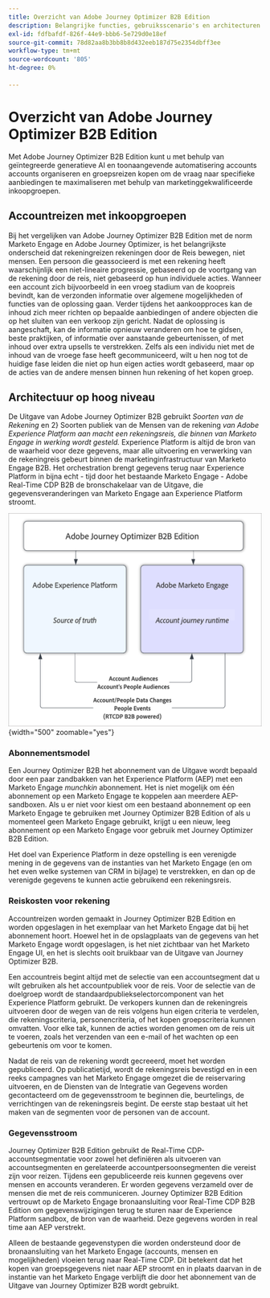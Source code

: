 ```yaml
---
title: Overzicht van Adobe Journey Optimizer B2B Edition
description: Belangrijke functies, gebruiksscenario's en architecturen van Adobe Journey Optimizer B2B Edition ontdekken.
exl-id: fdfbafdf-826f-44e9-bbb6-5e729d0e18ef
source-git-commit: 78d82aa8b3bb8b8d432eeb187d75e2354dbff3ee
workflow-type: tm+mt
source-wordcount: '805'
ht-degree: 0%

---
```


# Overzicht van Adobe Journey Optimizer B2B Edition

Met Adobe Journey Optimizer B2B Edition kunt u met behulp van geïntegreerde generatieve AI en toonaangevende automatisering accounts accounts organiseren en groepsreizen kopen om de vraag naar specifieke aanbiedingen te maximaliseren met behulp van marketinggekwalificeerde inkoopgroepen.

## Accountreizen met inkoopgroepen

Bij het vergelijken van Adobe Journey Optimizer B2B Edition met de norm Marketo Engage en Adobe Journey Optimizer, is het belangrijkste onderscheid dat rekeningreizen rekeningen door de Reis bewegen, niet mensen. Een persoon die geassocieerd is met een rekening heeft waarschijnlijk een niet-lineaire progressie, gebaseerd op de voortgang van de rekening door de reis, niet gebaseerd op hun individuele acties. Wanneer een account zich bijvoorbeeld in een vroeg stadium van de koopreis bevindt, kan de verzonden informatie over algemene mogelijkheden of functies van de oplossing gaan. Verder tijdens het aankoopproces kan de inhoud zich meer richten op bepaalde aanbiedingen of andere objecten die op het sluiten van een verkoop zijn gericht. Nadat de oplossing is aangeschaft, kan de informatie opnieuw veranderen om hoe te gidsen, beste praktijken, of informatie over aanstaande gebeurtenissen, of met inhoud over extra upsells te verstrekken. Zelfs als een individu niet met de inhoud van de vroege fase heeft gecommuniceerd, wilt u hen nog tot de huidige fase leiden die niet op hun eigen acties wordt gebaseerd, maar op de acties van de andere mensen binnen hun rekening of het kopen groep.

## Architectuur op hoog niveau

De Uitgave van Adobe Journey Optimizer B2B gebruikt _Soorten van de Rekening_ en 2} Soorten publiek van de Mensen van de rekening _van Adobe Experience Platform aan macht een rekeningsreis, die binnen van Marketo Engage in werking wordt gesteld._ Experience Platform is altijd de bron van de waarheid voor deze gegevens, maar alle uitvoering en verwerking van de rekeningreis gebeurt binnen de marketinginfrastructuur van Marketo Engage B2B. Het orchestration brengt gegevens terug naar Experience Platform in bijna echt - tijd door het bestaande Marketo Engage - Adobe Real-Time CDP B2B de bronschakelaar van de Uitgave, die gegevensveranderingen van Marketo Engage aan Experience Platform stroomt.

![ de architectuur van Gegevens op hoog niveau ](./assets/high-level-data-architecture.png){width="500" zoomable="yes"}

### Abonnementsmodel

Een Journey Optimizer B2B het abonnement van de Uitgave wordt bepaald door een paar zandbakken van het Experience Platform (AEP) met een Marketo Engage _munchkin_ abonnement. Het is niet mogelijk om één abonnement op een Marketo Engage te koppelen aan meerdere AEP-sandboxen. Als u er niet voor kiest om een bestaand abonnement op een Marketo Engage te gebruiken met Journey Optimizer B2B Edition of als u momenteel geen Marketo Engage gebruikt, krijgt u een nieuw, leeg abonnement op een Marketo Engage voor gebruik met Journey Optimizer B2B Edition.

Het doel van Experience Platform in deze opstelling is een verenigde mening in de gegevens van de instanties van het Marketo Engage (en om het even welke systemen van CRM in bijlage) te verstrekken, en dan op de verenigde gegevens te kunnen actie gebruikend een rekeningsreis.

### Reiskosten voor rekening

Accountreizen worden gemaakt in Journey Optimizer B2B Edition en worden opgeslagen in het exemplaar van het Marketo Engage dat bij het abonnement hoort. Hoewel het in de opslagplaats van de gegevens van het Marketo Engage wordt opgeslagen, is het niet zichtbaar van het Marketo Engage UI, en het is slechts ooit bruikbaar van de Uitgave van Journey Optimizer B2B.

Een accountreis begint altijd met de selectie van een accountsegment dat u wilt gebruiken als het accountpubliek voor de reis. Voor de selectie van de doelgroep wordt de standaardpubliekselectorcomponent van het Experience Platform gebruikt. De verkopers kunnen dan de rekeningreis uitvoeren door de wegen van de reis volgens hun eigen criteria te verdelen, die rekeningscriteria, personencriteria, of het kopen groepscriteria kunnen omvatten. Voor elke tak, kunnen de acties worden genomen om de reis uit te voeren, zoals het verzenden van een e-mail of het wachten op een gebeurtenis om voor te komen.

Nadat de reis van de rekening wordt gecreeerd, moet het worden gepubliceerd. Op publicatietijd, wordt de rekeningsreis bevestigd en in een reeks campagnes van het Marketo Engage omgezet die de reiservaring uitvoeren, en de Diensten van de Integratie van Gegevens worden gecontacteerd om de gegevensstroom te beginnen die, beurtelings, de verrichtingen van de rekeningsreis begint. De eerste stap bestaat uit het maken van de segmenten voor de personen van de account.

### Gegevensstroom

Journey Optimizer B2B Edition gebruikt de Real-Time CDP-accountsegmentatie voor zowel het definiëren als uitvoeren van accountsegmenten en gerelateerde accountpersoonsegmenten die vereist zijn voor reizen. Tijdens een gepubliceerde reis kunnen gegevens over mensen en accounts veranderen. Er worden gegevens verzameld over de mensen die met de reis communiceren. Journey Optimizer B2B Edition vertrouwt op de Marketo Engage bronaansluiting voor Real-Time CDP B2B Edition om gegevenswijzigingen terug te sturen naar de Experience Platform sandbox, de bron van de waarheid.  Deze gegevens worden in real time aan AEP verstrekt.

Alleen de bestaande gegevenstypen die worden ondersteund door de bronaansluiting van het Marketo Engage (accounts, mensen en mogelijkheden) vloeien terug naar Real-Time CDP. Dit betekent dat het kopen van groepsgegevens niet naar AEP stroomt en in plaats daarvan in de instantie van het Marketo Engage verblijft die door het abonnement van de Uitgave van Journey Optimizer B2B wordt gebruikt.
